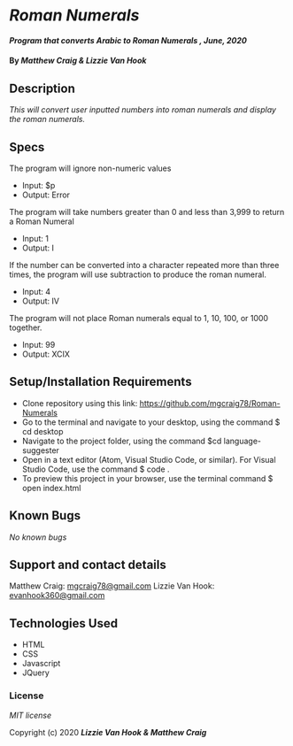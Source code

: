 # _Roman Numerals_

#### _Program that converts Arabic to Roman Numerals , June, 2020_

#### By _**Matthew Craig & Lizzie Van Hook**_

## Description

_This will convert user inputted numbers into roman numerals and display the roman numerals._

## Specs
The program will ignore non-numeric values
* Input: $p
* Output: Error

The program will take numbers greater than 0 and less than 3,999 to return a Roman Numeral
* Input: 1
* Output: I

If the number can be converted into a character repeated more than three times, the program will use subtraction to produce the roman numeral.
* Input: 4
* Output: IV

The program will not place Roman numerals equal to 1, 10, 100, or 1000 together.
* Input: 99
* Output: XCIX


## Setup/Installation Requirements

* Clone repository using this link: https://github.com/mgcraig78/Roman-Numerals
* Go to the terminal and navigate to your desktop, using the command $ cd desktop
* Navigate to the project folder, using the command $cd language-suggester
* Open in a text editor (Atom, Visual Studio Code, or similar). For Visual  Studio Code, use the command $ code .
* To preview this project in your browser, use the terminal command $ open index.html

## Known Bugs

_No known bugs_

## Support and contact details

Matthew Craig: mgcraig78@gmail.com
Lizzie Van Hook: evanhook360@gmail.com

## Technologies Used
* HTML
* CSS
* Javascript
* JQuery

### License

*MIT license*

Copyright (c) 2020 **_Lizzie Van Hook & Matthew Craig_**